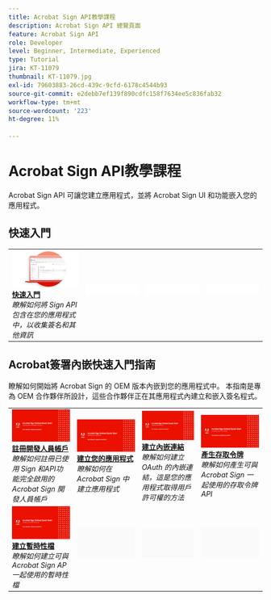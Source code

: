 ```yaml
---
title: Acrobat Sign API教學課程
description: Acrobat Sign API 總覽頁面
feature: Acrobat Sign API
role: Developer
level: Beginner, Intermediate, Experienced
type: Tutorial
jira: KT-11079
thumbnail: KT-11079.jpg
exl-id: 79603883-26cd-439c-9cfd-6178c4544b93
source-git-commit: e2debb7ef139f890cdfc158f7634ee5c836fab32
workflow-type: tm+mt
source-wordcount: '223'
ht-degree: 11%

---
```


# Acrobat Sign API教學課程

Acrobat Sign API 可讓您建立應用程式，並將 Acrobat Sign UI 和功能嵌入您的應用程式。

## 快速入門

<table style="table-layout:fixed">
<tr>
   <td>
    <a href="signapi.md">
      <img alt="快速入門" src="assets/GSASAPI_thumb.png" />
    </a>
    <div>
    <a href="signapi.md"><strong>快速入門</strong></a>
    </div>
    <em>瞭解如何將 Sign API 包含在您的應用程式中，以收集簽名和其他資訊</em>
    <br>
  </td>
  <td>
    <img alt="間隔" src="../assets/WhiteBanner_Placeholder.png" />
    <div>
    <br>
  </td>
  <td>
    <img alt="間隔" src="../assets/WhiteBanner_Placeholder.png" />
    <div>
    <br>
  </td>
  <td>
    <img alt="間隔" src="../assets/WhiteBanner_Placeholder.png" />
    <div>
    <br>
  </td>
</tr>
</table>

## Acrobat簽署內嵌快速入門指南

瞭解如何開始將 Acrobat Sign 的 OEM 版本內嵌到您的應用程式中。 本指南是專為 OEM 合作夥伴所設計，這些合作夥伴正在其應用程式內建立和嵌入簽名程式。

<table style="table-layout:fixed">
<tr>
 <td>
   <a href="sign-up-developer-account.md">
      <img alt="註冊開發人員帳戶" src="assets/Signingup_1280.png" />
   </a>
    <div>
   <a href="sign-up-developer-account.md"><strong>註冊開發人員帳戶</strong></a>
    </div>
    <em>瞭解如何註冊已使用 Sign 和API功能完全啟用的 Acrobat Sign 開發人員帳戶</em>
    <br>
  </td>
  <td>
   <a href="creating-your-application.md">
      <img alt="建立您的應用程式" src="assets/Creatingyourapplication_1280.png" />
   </a>
    <div>
   <a href="creating-your-application.md"><strong>建立您的應用程式</strong></a>
    </div>
    <em>瞭解如何在 Acrobat Sign 中建立應用程式</em>
    <br>
  </td>
   <td>
   <a href="creating-an-embed-link.md">
      <img alt="建立內嵌連結" src="assets/Creatinganembedlink_1280.png" />
   </a>
    <div>
   <a href="creating-an-embed-link.md"><strong>建立內嵌連結</strong></a>
    </div>
    <em>瞭解如何建立 OAuth 的內嵌連結，這是您的應用程式取得用戶許可權的方法</em>
    <br>
  </td>
  <td>
   <a href="generating-an-access-token.md">
      <img alt="產生存取令牌" src="assets/Generatingyouraccesstoken_1280.png" />
   </a>
    <div>
   <a href="generating-an-access-token.md"><strong>產生存取令牌</strong></a>
    </div>
    <em>瞭解如何產生可與 Acrobat Sign 一起使用的存取令牌API</em>
    <br>
  </td>
</tr>
<tr>
  <td>
   <a href="creating-a-transient-document.md">
      <img alt="建立暫時性檔" src="assets/Creatingatransientdocument_1280.png" />
   </a>
    <div>
   <a href="creating-a-transient-document.md"><strong>建立暫時性檔</strong></a>
    </div>
    <em>瞭解如何建立可與 Acrobat Sign AP 一起使用的暫時性檔</em>
    <br>
  </td>
  <td>
    <img alt="間隔" src="../assets/GrayBanner_Placeholder.png" />
    <div>
    <br>
  </td>
   <td>
    <img alt="間隔" src="../assets/GrayBanner_Placeholder.png" />
    <div>
    <br>
  </td>
  <td>
    <img alt="間隔" src="../assets/GrayBanner_Placeholder.png" />
    <div>
    <br>
  </td>
</tr>
</table>
